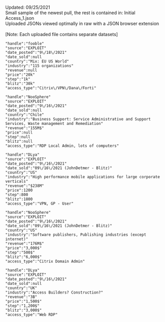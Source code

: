 Updated: 09/25/2021\
Small sample of the newest pull, the rest is contained in: Initial Access_1.json\
Uploaded JSONs viewed optimally in raw with a JSON browser extension\
\
[Note: Each uploaded file contains separate datasets]

	"handle":"fooble"
	"source":"EXPLOIT"
	"date_posted":"9\/18\/2021"
	"date_sold":null
	"country":"Mix: EU US World"
	"industry":"115 organizations"
	"revenue":null
	"price":"20k"
	"step":"1k"
	"blitz":"30k"
	"access_type":"Citrix\/VPN\/Dana\/Forti"

	"handle":"NooSphere"
	"source":"EXPLOIT"
	"date_posted":"9\/16\/2021"
	"date_sold":null
	"country":"Chile"
	"industry":"Business Support: Service Administrative and Support Services, Waste management and Remediation"
	"revenue":"155M$"
	"price":null
	"step":null
	"blitz":null
	"access_type":"RDP Local Admin, lots of computers"

	"handle":"DLya"
	"source":"EXPLOIT"
	"date_posted":"9\/16\/2021"
	"date_sold":"09\/16\/2021 (JohnDetmer - Blitz)"
	"country":"US"
	"industry":"High performance mobile applications for large corporate verticals"
	"revenue":"$238M"
	"price":1200
	"step":800
	"blitz":1800
	"access_type":"VPN, GP - User"

	"handle":"NooSphere"
	"source":"EXPLOIT"
	"date_posted":"9\/16\/2021"
	"date_sold":"09\/16\/2021 (JohnDetmer - Blitz)"
	"country":"US"
	"industry":"Software publishers, Publishing industries (except internet)"
	"revenue":"176M$"
	"price":"3,000$"
	"step":"500$"
	"blitz":"6,000$"
	"access_type":"Citrix Domain Admin"

	"handle":"DLya"
	"source":"EXPLOIT"
	"date_posted":"9\/16\/2021"
	"date_sold":null
	"country":"UK"
	"industry":"Access Builders? Construction?"
	"revenue":"3B"
	"price":"1,500$"
	"step":"1,200$"
	"blitz":"3,000$"
	"access_type":"Web RDP"
